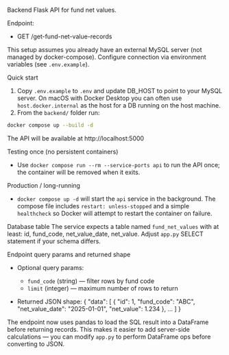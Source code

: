 Backend Flask API for fund net values.

Endpoint:
- GET /get-fund-net-value-records

This setup assumes you already have an external MySQL server (not managed by docker-compose). Configure connection via environment variables (see `.env.example`).

Quick start
1. Copy `.env.example` to `.env` and update DB_HOST to point to your MySQL server. On macOS with Docker Desktop you can often use `host.docker.internal` as the host for a DB running on the host machine.
2. From the `backend/` folder run:

```bash
docker compose up --build -d
```

The API will be available at http://localhost:5000

Testing once (no persistent containers)
- Use `docker compose run --rm --service-ports api` to run the API once; the container will be removed when it exits.

Production / long-running
- `docker compose up -d` will start the `api` service in the background. The compose file includes `restart: unless-stopped` and a simple `healthcheck` so Docker will attempt to restart the container on failure.

Database table
The service expects a table named `fund_net_values` with at least: id, fund_code, net_value_date, net_value. Adjust `app.py` SELECT statement if your schema differs.

Endpoint query params and returned shape
- Optional query params:
	- `fund_code` (string) — filter rows by fund code
	- `limit` (integer) — maximum number of rows to return

- Returned JSON shape:
	{
		"data": [
			{ "id": 1, "fund_code": "ABC", "net_value_date": "2025-01-01", "net_value": 1.234 },
			...
		]
	}

The endpoint now uses pandas to load the SQL result into a DataFrame before returning records. This makes it easier to add server-side calculations — you can modify `app.py` to perform DataFrame ops before converting to JSON.
